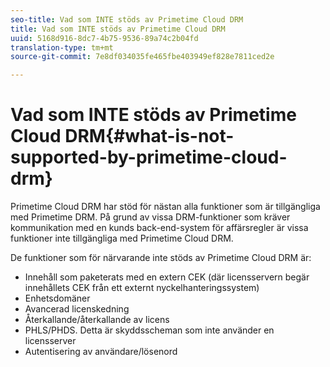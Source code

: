 ```yaml
---
seo-title: Vad som INTE stöds av Primetime Cloud DRM
title: Vad som INTE stöds av Primetime Cloud DRM
uuid: 5168d916-8dc7-4b75-9536-89a74c2b04fd
translation-type: tm+mt
source-git-commit: 7e8df034035fe465fbe403949ef828e7811ced2e

---
```



# Vad som INTE stöds av Primetime Cloud DRM{#what-is-not-supported-by-primetime-cloud-drm}

Primetime Cloud DRM har stöd för nästan alla funktioner som är tillgängliga med Primetime DRM. På grund av vissa DRM-funktioner som kräver kommunikation med en kunds back-end-system för affärsregler är vissa funktioner inte tillgängliga med Primetime Cloud DRM.

De funktioner som för närvarande inte stöds av Primetime Cloud DRM är:

* Innehåll som paketerats med en extern CEK (där licensservern begär innehållets CEK från ett externt nyckelhanteringssystem)
* Enhetsdomäner
* Avancerad licenskedning
* Återkallande/återkallande av licens
* PHLS/PHDS. Detta är skyddsscheman som inte använder en licensserver
* Autentisering av användare/lösenord

